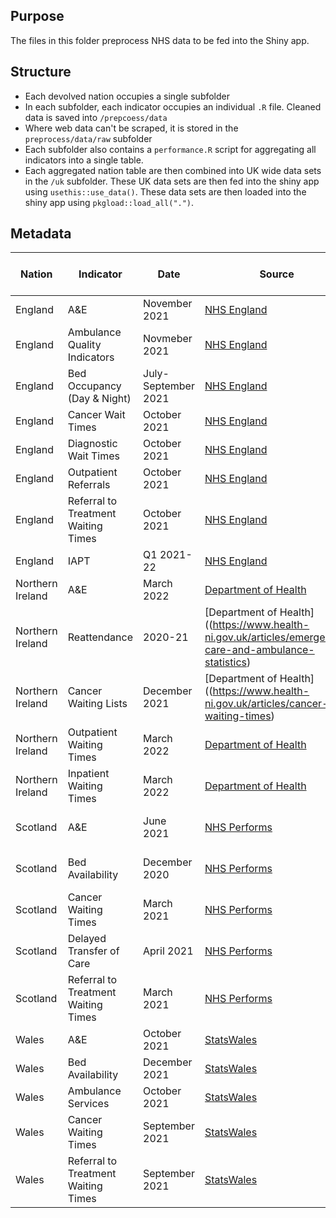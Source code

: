## Purpose

The files in this folder preprocess NHS data to be fed into the Shiny app.

## Structure

- Each devolved nation occupies a single subfolder
- In each subfolder, each indicator occupies an individual `.R` file. Cleaned data is saved into `/prepcoess/data`
- Where web data can't be scraped, it is stored in the `preprocess/data/raw` subfolder
- Each subfolder also contains a `performance.R` script for aggregating all indicators into a single table.
- Each aggregated nation table are then combined into UK wide data sets in the `/uk` subfolder. These UK data sets are then fed into the shiny app using `usethis::use_data()`. These data sets are then loaded into the shiny app using `pkgload::load_all(".")`.

## Metadata
| Nation           | Indicator                           | Date                | Source                                                                                                                                                                                                                                | License                                                                                 | Last Updated | Reflected in Dashboard |
| ------------------ | ------------------------------------- | --------------------- | --------------------------------------------------------------------------------------------------------------------------------------------------------------------------------------------------------------------------------------- | ----------------------------------------------------------------------------------------- | -------------- | ------------------------ |
| England          | A&E                                 | November 2021       | [NHS England](https://www.england.nhs.uk/statistics/statistical-work-areas/ae-waiting-times-and-activity/)                                                                                                                            | [OGLv3](https://www.nationalarchives.gov.uk/doc/open-government-licence/version/3/)     | 10.12.21     | :heavy_check_mark:     |
| England          | Ambulance Quality Indicators        | Novmeber 2021       | [NHS England](https://www.england.nhs.uk/statistics/statistical-work-areas/ambulance-quality-indicators/)                                                                                                                             | [OGLv3](https://www.nationalarchives.gov.uk/doc/open-government-licence/version/3/)     | 10.12.21     | :heavy_check_mark:     |
| England          | Bed Occupancy (Day & Night)         | July-September 2021 | [NHS England](https://www.england.nhs.uk/statistics/statistical-work-areas/bed-availability-and-occupancy/)                                                                                                                           | [OGLv3](https://www.nationalarchives.gov.uk/doc/open-government-licence/version/3/)     | 10.12.21     | :heavy_check_mark:     |
| England          | Cancer Wait Times                   | October 2021        | [NHS England](https://www.england.nhs.uk/statistics/statistical-work-areas/cancer-waiting-times/)                                                                                                                                     | [OGLv3](https://www.nationalarchives.gov.uk/doc/open-government-licence/version/3/)     | 10.12.21     | :heavy_check_mark:     |
| England          | Diagnostic Wait Times               | October 2021        | [NHS England](https://www.england.nhs.uk/statistics/statistical-work-areas/diagnostics-waiting-times-and-activity/)                                                                                                                   | [OGLv3](https://www.nationalarchives.gov.uk/doc/open-government-licence/version/3/)     | 10.12.21     | :heavy_check_mark:     |
| England          | Outpatient Referrals                | October 2021        | [NHS England](https://www.england.nhs.uk/statistics/statistical-work-areas/outpatient-referrals/)                                                                                                                                     | [OGLv3](https://www.nationalarchives.gov.uk/doc/open-government-licence/version/3/)     | 10.12.21     | :heavy_check_mark:     |
| England          | Referral to Treatment Waiting Times | October 2021        | [NHS England](https://www.england.nhs.uk/statistics/statistical-work-areas/rtt-waiting-times/)                                                                                                                                        | [OGLv3](https://www.nationalarchives.gov.uk/doc/open-government-licence/version/3/)     | 10.12.21     | :heavy_check_mark:     |
| England          | IAPT                                | Q1 2021-22          | [NHS England](https://digital.nhs.uk/data-and-information/publications/statistical/psychological-therapies-report-on-the-use-of-iapt-services/june-2021-final-including-reports-on-the-iapt-pilots-and-quarter-1-data-2021-22)        | [OGLv3](https://www.nationalarchives.gov.uk/doc/open-government-licence/version/3/)     | 10.12.21     | :heavy_check_mark:     |
| Northern Ireland | A&E                                 | March 2022      | [Department of Health](https://www.health-ni.gov.uk/articles/emergency-care-waiting-times)                                                                                                                                            | [OGLv3](https://www.health-ni.gov.uk/crown-copyright)                                   | 17.12.21     | :heavy_check_mark:     |
| Northern Ireland | Reattendance                        | 2020-21             | [Department of Health]((https://www.health-ni.gov.uk/articles/emergency-care-and-ambulance-statistics)                                                                                                                                                                                 | [OGLv3](https://www.health-ni.gov.uk/crown-copyright)                                   | 17.12.21     | :heavy_check_mark:     |
| Northern Ireland | Cancer Waiting Lists                | December 2021           | [Department of Health]((https://www.health-ni.gov.uk/articles/cancer-waiting-times)                                                                                    | [OGLv3](https://www.health-ni.gov.uk/crown-copyright)                                   | 17.12.21     | :heavy_check_mark:     |
| Northern Ireland | Outpatient Waiting Times            | March 2022      | [Department of Health](https://www.health-ni.gov.uk/articles/outpatient-waiting-times)                                                                                        | [OGLv3](https://www.health-ni.gov.uk/crown-copyright)                                   | 17.12.21     | :heavy_check_mark:     |
| Northern Ireland | Inpatient Waiting Times             | March 2022      | [Department of Health](https://www.health-ni.gov.uk/articles/inpatient-waiting-times)                                                                            | [OGLv3](https://www.health-ni.gov.uk/crown-copyright)                                   | 17.12.21     | :heavy_check_mark:     |
| Scotland         | A&E                                 | June 2021           | [NHS Performs](https://www.nhsperforms.scot/)                                                                                                                                                                                         | [Written permission received](https://www.nhsperforms.scot/terms-conditions/copyright/) |              |                        |
| Scotland         | Bed Availability                    | December 2020       | [NHS Performs](https://www.nhsperforms.scot/)                                                                                                                                                                                         | [Written permission received](https://www.nhsperforms.scot/terms-conditions/copyright/) |              |                        |
| Scotland         | Cancer Waiting Times                | March 2021          | [NHS Performs](https://www.nhsperforms.scot/)                                                                                                                                                                                         | [Written permission received](https://www.nhsperforms.scot/terms-conditions/copyright/) |              |                        |
| Scotland         | Delayed Transfer of Care            | April 2021          | [NHS Performs](https://www.nhsperforms.scot/)                                                                                                                                                                                         | [Written permission received](https://www.nhsperforms.scot/terms-conditions/copyright/) |              |                        |
| Scotland         | Referral to Treatment Waiting Times | March 2021          | [NHS Performs](https://www.nhsperforms.scot/)                                                                                                                                                                                         | [Written permission received](https://www.nhsperforms.scot/terms-conditions/copyright/) |              |                        |
| Wales            | A&E                                 | October 2021        | [StatsWales](https://statswales.gov.wales/Catalogue/Health-and-Social-Care/NHS-Hospital-Waiting-Times/Accident-and-Emergency)                                                                                                         | [OGLv3](https://www.nationalarchives.gov.uk/doc/open-government-licence/version/3/)     | 13.12.21     | :heavy_check_mark:     |
| Wales            | Bed Availability                    | December 2021       | [StatsWales](https://statswales.gov.wales/Catalogue/Health-and-Social-Care/NHS-Hospital-Activity/nhs-activity-and-capacity-during-the-coronavirus-pandemic/nhsbeds-by-date-localhealthboard)                                          | [OGLv3](https://www.nationalarchives.gov.uk/doc/open-government-licence/version/3/)     | 13.12.21     | :heavy_check_mark:     |
| Wales            | Ambulance Services                  | October 2021        | [StatsWales](https://statswales.gov.wales/Catalogue/Health-and-Social-Care/NHS-Performance/Ambulance-Services)                                                                                                                        | [OGLv3](https://www.nationalarchives.gov.uk/doc/open-government-licence/version/3/)     | 14.12.21     | :heavy_check_mark:     |
| Wales            | Cancer Waiting Times                | September 2021      | [StatsWales](https://statswales.gov.wales/Catalogue/Health-and-Social-Care/NHS-Hospital-Waiting-Times/Cancer-Waiting-Times/Monthly/suspectedcancerpathwayclosedpathways-by-localhealthboard-tumoursite-agegroup-gender-measure-month) | [OGLv3](https://www.nationalarchives.gov.uk/doc/open-government-licence/version/3/)     | 14.12.21     | :heavy_check_mark:     |
| Wales            | Referral to Treatment Waiting Times | September 2021      | [StatsWales](https://statswales.gov.wales/Catalogue/Health-and-Social-Care/NHS-Hospital-Waiting-Times/Referral-to-Treatment/patientpathwayswaitingtostarttreatment-by-month-groupedweeks-treatmentfunction)                           | [OGLv3](https://www.nationalarchives.gov.uk/doc/open-government-licence/version/3/)     | 14.12.21     | :heavy_check_mark:     |

